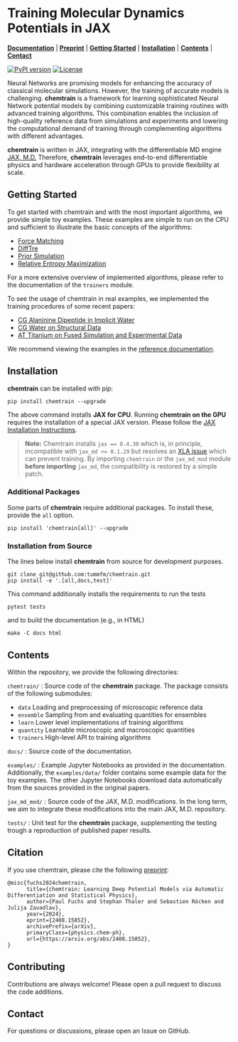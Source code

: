 # Training Molecular Dynamics Potentials in JAX

[**Documentation**](https://chemtrain.readthedocs.io/en/latest/) | [**Preprint**](https://web3.arxiv.org/abs/2408.15852) | [**Getting Started**](#getting-started) | [**Installation**](#installation) | [**Contents**](#contents) | [**Contact**](#contact)

[![PyPI version](https://badge.fury.io/py/chemtrain.svg)](https://badge.fury.io/py/chemtrain)
[![License](https://img.shields.io/badge/License-Apache_2.0-blue.svg)](https://opensource.org/licenses/Apache-2.0)

Neural Networks are promising models for enhancing the accuracy of classical molecular
simulations. However, the training of accurate models is challenging.
**chemtrain** is a framework for learning sophisticated Neural Network potential
models by combining customizable training routines with advanced training
algorithms.
This combination enables the inclusion of high-quality reference data from
simulations and experiments and lowering the computational demand of training
through complementing algorithms with different advantages.

**chemtrain** is written in JAX, integrating with the differentiable MD engine
[JAX, M.D.](https://github.com/jax-md/jax-md)
Therefore, **chemtrain** leverages end-to-end differentiable
physics and hardware acceleration through GPUs to provide flexibility at scale.


## Getting Started

To get started with chemtrain and with the most important algorithms,
we provide simple toy examples.
These examples are simple to run on the CPU and sufficient to illustrate the basic
concepts of the algorithms:

- [Force Matching](./examples/force_matching.ipynb)
- [DiffTre](./examples/difftre.ipynb)
- [Prior Simulation](./examples/prior_simulation.ipynb)
- [Relative Entropy Maximization](./examples/relative_entropy.ipynb)

For a more extensive overview of implemented algorithms, please refer to the
documentation of the ``trainers`` module.

To see the usage of chemtrain in real examples, we implemented the training
procedures of some recent papers:

- [CG Alaninine Dipeptide in Implicit Water](./examples/CG_alanine_dipeptide.ipynb)
- [CG Water on Structural Data](./examples/CG_water_difftre.ipynb)
- [AT Titanium on Fused Simulation and Experimental Data](./examples/AT_titanium_fused_training.ipynb)

We recommend viewing the examples in the [reference documentation](https://chemtrain.readthedocs.io/en/latest/).

## Installation

**chemtrain** can be installed with pip:

```shell
pip install chemtrain --upgrade
```

The above command installs **JAX for CPU**.
Running **chemtrain on the GPU** requires the installation of a special JAX
version.
Please follow the
[JAX Installation Instructions](https://github.com/google/jax#installation).

> **Note:** Chemtrain installs ``jax == 0.4.30`` which is, in principle,
> incompatible with ``jax_md <= 0.1.29`` but resolves an
> [XLA issue](https://github.com/google/jax/issues/17730) which can prevent
> training. By importing ``chemtrain`` or the ``jax_md_mod`` module
> **before importing** ``jax_md``, the compatibility is restored by a simple
> patch.

### Additional Packages

Some parts of **chemtrain** require additional packages.
To install these, provide the `all` option.

```shell
pip install 'chemtrain[all]' --upgrade
```

### Installation from Source

The lines below install **chemtrain** from source for development purposes.

```shell
git clone git@github.com:tummfm/chemtrain.git
pip install -e '.[all,docs,test]'
```

This command additionally installs the requirements to run the tests

```shell
pytest tests
```

and to build the documentation (e.g., in HTML)

```shell
make -C docs html
```

## Contents

Within the repository, we provide the following directories:

``chemtrain/``
: Source code of the **chemtrain** package. The package consists of the
  following submodules:

  - ``data`` Loading and preprocessing of microscopic reference data
  - ``ensemble`` Sampling from and evaluating quantities for ensembles
  - ``learn`` Lower level implementations of training algorithms
  - ``quantity`` Learnable microscopic and macroscopic quantities
  - ``trainers`` High-level API to training algorithms

``docs/``
: Source code of the documentation.

``examples/``
: Example Jupyter Notebooks as provided in the documentation. Additionally,
  the ``examples/data/`` folder contains some example data for the toy examples.
  The other Jupyter Notebooks download data automatically from the sources
  provided in the original papers.

``jax_md_mod/``
: Source code of the JAX, M.D. modifications. In the long term, we aim to integrate these modifications into the main JAX, M.D. repository.

``tests/``
: Unit test for the **chemtrain** package, supplementing the testing trough
  a reproduction of published paper results.


## Citation

If you use chemtrain, please cite the following [preprint](https://web3.arxiv.org/abs/2408.15852):

```
@misc{fuchs2024chemtrain,
      title={chemtrain: Learning Deep Potential Models via Automatic Differentiation and Statistical Physics}, 
      author={Paul Fuchs and Stephan Thaler and Sebastien Röcken and Julija Zavadlav},
      year={2024},
      eprint={2408.15852},
      archivePrefix={arXiv},
      primaryClass={physics.chem-ph},
      url={https://arxiv.org/abs/2408.15852}, 
}
```

## Contributing
Contributions are always welcome! Please open a pull request to discuss the code
additions.

## Contact
For questions or discussions, please open an Issue on GitHub.
